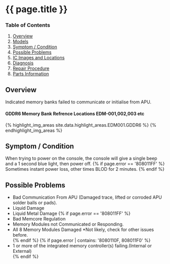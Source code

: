 
# {{ page.title }}

### Table of Contents
1. [Overview](#overview)
2. [Models](#models)
3. [Symptom / Condition](#symptom--condition)
4. [Possible Problems](#possible-problems)
5. [IC Images and Locations](#ic-images-and-locations)
6. [Diagnosis](#diagnosis)
6. [Repair Procedure](#repair-procedure)
6. [Parts Information](#parts-information)

## Overview
Indicated memory banks failed to communicate or initialise from APU.

#### GDDR6 Memory Bank Refrence Locations EDM-001,002,003 etc
{% highlight_img_areas site.data.highlight_areas.EDM001.GDDR6 %}
{% endhighlight_img_areas %}

## Symptom / Condition
When trying to power on the console, the console will give a single beep and a 1 second blue light, then power off.
{% if page.error == '808011FF' %}
Sometimes instant power loss, other times BLOD for 2 minutes. 
{% endif %}

## Possible Problems
- Bad Communication From APU (Damaged trace, lifted or corroded APU solder balls or pads).<br>
- Liquid Damage
- Liquid Metal Damage
{% if page.error == '808011FF' %}
- Bad Memcore Regulation<br>
- Memory Modules not Communicated or Responding.<br>
- All 8 Memory Modules Damaged *Not likely, check for other issues before.<br>
{% endif %}
{% if page.error | contains: '8080110F, 808011F0' %}
- 1 or more of the integrated memory controller(s) failing.(Internal or External)<br>
{% endif %}